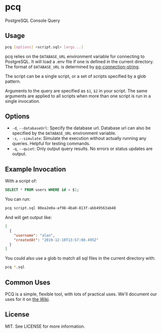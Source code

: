 # pcq

PostgreSQL Console Query

## Usage

```sh
pcq [options] <script.sql> [args...]
```

pcq relies on the `DATABASE_URL` environment variable for connecting to
PostgreSQL. It will load a .env file if one is defined in the current directory.
The format of `DATABASE_URL` is determined by
[pg-connection-string](https://github.com/iceddev/pg-connection-string).

The script can be a single script, or a set of scripts specified by a glob
pattern.

Arguments to the query are specified as `$1`, `$2` in your script. The same
arguments are applied to all scripts when more than one script is run in a
single invocation.

## Options

- `-d`, `--databaseUrl`: Specify the database url. Database url can also be
  specified by the `DATABASE_URL` environment variable.
- `-s`, `--simulate`: Simulate the execution without actually running any
  queries. Helpful for testing commands.
- `-q`, `--quiet`: Only output query results. No errors or status updates are
  output.

## Example Invocation

With a script of:

```sql
SELECT * FROM users WHERE id = $1;
```

You can run:

```sh
pcq script.sql 80ea2e0a-af98-4ba0-813f-abb49563ab48
```

And will get output like:

```json
[
  {
    "username": "alan",
    "createdAt": "2019-12-10T13:57:08.495Z"
  }
]
```

You could also use a glob to match all sql files in the current directory with:

```sh
pcq *.sql
```

## Common Uses

PCQ is a simple, flexible tool, with lots of practical uses. We'll document our uses for it on [the Wiki](https://github.com/with-cardinal/pcq/wiki/Migrations).

## License

MIT. See LICENSE for more information.

